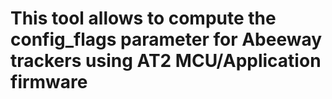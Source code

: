 # This tool allows to compute the config_flags parameter for Abeeway trackers using AT2 MCU/Application firmware
